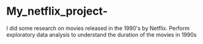 # My_netflix_project-
I did some research  on movies released in the 1990's by Netflix. Perform exploratory data analysis to understand the duration of the movies in 1990s
